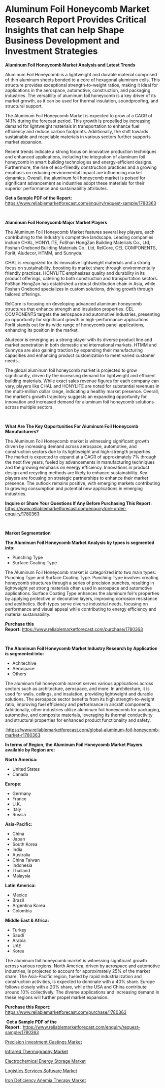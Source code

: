 <p><h1>Aluminum Foil Honeycomb Market Research Report Provides Critical Insights that can help Shape Business Development and Investment Strategies</h1></p><p><strong>Aluminum Foil Honeycomb Market Analysis and Latest Trends</strong></p>
<p><p>Aluminum Foil Honeycomb is a lightweight and durable material comprised of thin aluminum sheets bonded to a core of hexagonal aluminum cells. This structure provides exceptional strength-to-weight ratios, making it ideal for applications in the aerospace, automotive, construction, and packaging industries. The versatility of aluminum foil honeycomb is a key driver of its market growth, as it can be used for thermal insulation, soundproofing, and structural support.</p><p>The Aluminum Foil Honeycomb Market is expected to grow at a CAGR of 14.1% during the forecast period. This growth is propelled by increasing demand for lightweight materials in transportation to enhance fuel efficiency and reduce carbon footprints. Additionally, the shift towards sustainable and recyclable materials in various sectors further supports market expansion. </p><p>Recent trends indicate a strong focus on innovative production techniques and enhanced applications, including the integration of aluminum foil honeycomb in smart building technologies and energy-efficient designs. Furthermore, the rise of eco-friendly construction practices and a growing emphasis on reducing environmental impact are influencing market dynamics. Overall, the aluminum foil honeycomb market is poised for significant advancement as industries adopt these materials for their superior performance and sustainability attributes.</p></p>
<p><strong>Get a Sample PDF of the Report:&nbsp;</strong> <a href="https://www.reliablemarketforecast.com/enquiry/request-sample/1780363?utm_campaign=1874&utm_medium=2&utm_source=Github&utm_content=ia&utm_term=19122024&utm_id=aluminum-foil-honeycomb">https://www.reliablemarketforecast.com/enquiry/request-sample/1780363</a></p>
<p>&nbsp;</p>
<p><strong>Aluminum Foil Honeycomb Major Market Players</strong></p>
<p><p>The Aluminum Foil Honeycomb Market features several key players, each contributing to the industry's competitive landscape. Leading companies include CHAL, HONYLITE, FoShan HongZan Building Materials Co., Ltd, Foshan Onebond Building Materials Co., Ltd, RelCore, CEL COMPONENTS, Forlit, Aludecor, HTMM, and Sunnyda. </p><p>CHAL is recognized for its innovative lightweight materials and a strong focus on sustainability, boosting its market share through environmentally friendly practices. HONYLITE emphasizes quality and durability in its product offerings, catering to both construction and transportation sectors. FoShan HongZan has established a robust distribution chain in Asia, while Foshan Onebond specializes in custom solutions, driving growth through tailored offerings.</p><p>RelCore is focusing on developing advanced aluminum honeycomb structures that enhance strength and insulation properties. CEL COMPONENTS targets the aerospace and automotive industries, presenting an opportunity for significant growth in high-performance applications. Forlit stands out for its wide range of honeycomb panel applications, enhancing its position in the market. </p><p>Aludecor is emerging as a strong player with its diverse product line and market penetration in both domestic and international markets. HTMM and Sunnyda are also gaining traction by expanding their manufacturing capacities and enhancing product customization to meet varied customer needs.</p><p>The global aluminum foil honeycomb market is projected to grow significantly, driven by the increasing demand for lightweight and efficient building materials. While exact sales revenue figures for each company can vary, players like CHAL and HONYLITE are noted for substantial revenues in the multi-million dollar range, indicating a healthy market presence. Overall, the market's growth trajectory suggests an expanding opportunity for innovation and increased demand for aluminum foil honeycomb solutions across multiple sectors.</p></p>
<p>&nbsp;</p>
<p><strong>What Are The Key Opportunities For Aluminum Foil Honeycomb Manufacturers?</strong></p>
<p><p>The Aluminum Foil Honeycomb market is witnessing significant growth driven by increasing demand across aerospace, automotive, and construction sectors due to its lightweight and high-strength properties. The market is expected to expand at a CAGR of approximately 7% through the next five years, fueled by advancements in manufacturing techniques and the growing emphasis on energy efficiency. Innovations in product design and recycling methods are likely to enhance sustainability. Key players are focusing on strategic partnerships to enhance their market presence. The outlook remains positive, with emerging markets contributing to growing consumption and potential new applications in emerging industries.</p></p>
<p><strong>Inquire or Share Your Questions If Any Before Purchasing This Report:</strong> <a href="https://www.reliablemarketforecast.com/enquiry/pre-order-enquiry/1780363?utm_campaign=1874&utm_medium=2&utm_source=Github&utm_content=ia&utm_term=19122024&utm_id=aluminum-foil-honeycomb">https://www.reliablemarketforecast.com/enquiry/pre-order-enquiry/1780363</a></p>
<p>&nbsp;</p>
<p><strong>Market Segmentation</strong></p>
<p><strong>The Aluminum Foil Honeycomb Market Analysis by types is segmented into:</strong></p>
<p><ul><li>Punching Type</li><li>Surface Coating Type</li></ul></p>
<p><p>The Aluminum Foil Honeycomb market is categorized into two main types: Punching Type and Surface Coating Type. Punching Type involves creating honeycomb structures through a series of precision punches, resulting in lightweight yet strong materials often used in aerospace and automotive applications. Surface Coating Type enhances the aluminum foil's properties by applying protective or decorative layers, improving corrosion resistance and aesthetics. Both types serve diverse industrial needs, focusing on performance and visual appeal while contributing to energy efficiency and material sustainability.</p></p>
<p><strong>Purchase this Report:&nbsp;</strong><a href="https://www.reliablemarketforecast.com/purchase/1780363?utm_campaign=1874&utm_medium=2&utm_source=Github&utm_content=ia&utm_term=19122024&utm_id=aluminum-foil-honeycomb">https://www.reliablemarketforecast.com/purchase/1780363</a></p>
<p>&nbsp;</p>
<p><strong>The Aluminum Foil Honeycomb Market Industry Research by Application is segmented into:</strong></p>
<p><ul><li>Achitechive</li><li>Aerospace</li><li>Others</li></ul></p>
<p><p>The aluminum foil honeycomb market serves various applications across sectors such as architecture, aerospace, and more. In architecture, it is used for walls, ceilings, and insulation, providing lightweight and durable solutions. The aerospace sector benefits from its high strength-to-weight ratio, improving fuel efficiency and performance in aircraft components. Additionally, other industries utilize aluminum foil honeycomb for packaging, automotive, and composite materials, leveraging its thermal conductivity and structural properties for enhanced product functionality and safety.</p></p>
<p><a href="https://www.reliablemarketforecast.com/global-aluminum-foil-honeycomb-market-r1780363?utm_campaign=1874&utm_medium=2&utm_source=Github&utm_content=ia&utm_term=19122024&utm_id=aluminum-foil-honeycomb">&nbsp;https://www.reliablemarketforecast.com/global-aluminum-foil-honeycomb-market-r1780363</a></p>
<p><strong>In terms of Region, the Aluminum Foil Honeycomb Market Players available by Region are:</strong></p>
<p>
    <p> <strong> North America: </strong>
        <ul>
            <li>United States</li>
            <li>Canada</li>
        </ul>
        </p> 
    <p> <strong> Europe: </strong>
        <ul>
            <li>Germany</li>
            <li>France</li>
            <li>U.K.</li>
            <li>Italy</li>
            <li>Russia</li>
        </ul>
        </p> 
    <p> <strong> Asia-Pacific: </strong>
        <ul>
            <li>China</li>
            <li>Japan</li>
            <li>South Korea</li>
            <li>India</li>
            <li>Australia</li>
            <li>China Taiwan</li>
            <li>Indonesia</li>
            <li>Thailand</li>
            <li>Malaysia</li>
        </ul>
        </p> 
    <p> <strong> Latin America: </strong>
        <ul>
            <li>Mexico</li>
            <li>Brazil</li>
            <li>Argentina Korea</li>
            <li>Colombia</li>
        </ul>
        </p> 
    <p> <strong> Middle East & Africa: </strong>
        <ul>
            <li>Turkey</li>
            <li>Saudi</li>
            <li>Arabia</li>
            <li>UAE</li>
            <li>Korea</li>
        </ul>
    </p>
    </p>
<p><p>The aluminum foil honeycomb market is witnessing significant growth across various regions. North America, driven by aerospace and automotive industries, is projected to account for approximately 25% of the market share. The Asia-Pacific region, fueled by rapid industrialization and construction activities, is expected to dominate with a 40% share. Europe follows closely with a 20% share, while the USA and China contribute around 10% collectively. The diverse applications and increasing demand in these regions will further propel market expansion.</p></p>
<p><strong>Purchase this Report: </strong><a href="https://www.reliablemarketforecast.com/purchase/1780363?utm_campaign=1874&utm_medium=2&utm_source=Github&utm_content=ia&utm_term=19122024&utm_id=aluminum-foil-honeycomb">https://www.reliablemarketforecast.com/purchase/1780363</a></p>
<p>&nbsp;<strong>Get a Sample PDF of the Report:&nbsp;&nbsp;</strong><a href="https://www.reliablemarketforecast.com/enquiry/request-sample/1780363?utm_campaign=1874&utm_medium=2&utm_source=Github&utm_content=ia&utm_term=19122024&utm_id=aluminum-foil-honeycomb">https://www.reliablemarketforecast.com/enquiry/request-sample/1780363</a></p>
<p><strong></strong></p>
<p><p><a href="https://www.linkedin.com/pulse/decoding-precision-investment-castings-market-signals-isgse?utm_campaign=1874&utm_medium=2&utm_source=Github&utm_content=ia&utm_term=19122024&utm_id=aluminum-foil-honeycomb">Precision Investment Castings Market</a></p><p><a href="https://www.linkedin.com/pulse/future-revenue-market-insights-infrared-thermography-vxg2e?utm_campaign=1874&utm_medium=2&utm_source=Github&utm_content=ia&utm_term=19122024&utm_id=aluminum-foil-honeycomb">Infrared Thermography Market</a></p><p><a href="https://www.linkedin.com/pulse/electrochemical-energy-storage-market-analysis-trends-share-ey0se?utm_campaign=1874&utm_medium=2&utm_source=Github&utm_content=ia&utm_term=19122024&utm_id=aluminum-foil-honeycomb">Electrochemical Energy Storage Market</a></p><p><a href="https://www.linkedin.com/pulse/analyzing-historical-growth-trends-driversof-logistics-4wcve?utm_campaign=1874&utm_medium=2&utm_source=Github&utm_content=ia&utm_term=19122024&utm_id=aluminum-foil-honeycomb">Logistics Services Software Market</a></p><p><a href="https://www.linkedin.com/pulse/iron-deficiency-anemia-therapy-market-analysis-industry-forecast-mcywe?utm_campaign=1874&utm_medium=2&utm_source=Github&utm_content=ia&utm_term=19122024&utm_id=aluminum-foil-honeycomb">Iron Deficiency Anemia Therapy Market</a></p></p>